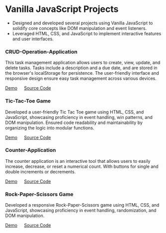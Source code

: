 # Vanilla JavaScript Projects
- Designed and developed several projects using Vanilla JavaScript to solidify core concepts like DOM manipulation and event listeners.
- Leveraged HTML, CSS, and JavaScript to implement interactive features and user interfaces.

### CRUD-Operation-Application
This task management application allows users to create, view, update, and delete tasks. Tasks include a description and a due date, and are stored in the browser's localStorage for persistence. The user-friendly interface and responsive design ensure easy task management across various devices.

[Demo](https://crud-operation-application.vercel.app/) &emsp;  [Source Code](https://github.com/SharathM18/CRUD-Operation-Application.git)

### Tic-Tac-Toe Game
Developed a user-friendly Tic Tac Toe game using HTML, CSS, and JavaScript, showcasing proficiency in event handling, win patterns, and DOM manipulation. Ensured code readability and maintainability by organizing the logic into modular functions.

[Demo](https://playtictactoegame.vercel.app/) &emsp;  [Source Code](https://github.com/SharathM18/Tic-Tac-Toe-Game.git)

### Counter-Application
The counter application is an interactive tool that allows users to easily increase, decrease, or reset a numerical count. With buttons for single and double increments or decrements.

[Demo](https://counterapplicationjs.vercel.app/) &emsp;  [Source Code](https://github.com/SharathM18/Counter-Application.git)


### Rock-Paper-Scissors Game
Developed a responsive Rock-Paper-Scissors game using HTML, CSS, and JavaScript, showcasing proficiency in event handling, randomization, and DOM manipulation.

[Demo](https://playrockpaperscissorsgame.vercel.app/) &emsp;  [Source Code](https://github.com/SharathM18/Rock-Paper-Scissors-Game.git)
